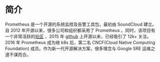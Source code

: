 # 简介

Prometheus 是一个开源的系统监控及告警工具包，最初由 SoundCloud 建立。自 2012 年开源以来，很多公司和组织都采用了 Prometheus 。同时，该项目有一个非常活跃的[社区](https://prometheus.io/community) ，2015 年 [github](https://github.com/prometheus/prometheus) 上开源以来，已经吸引了 12k+ 关注。2016 年 Prometheus 成为继 k8s 后，第二名 CNCF(Cloud Native Computing Foundation) 成员。作为新一代开源解决方案，很多理念与 Google SRE 运维之道不谋而合。